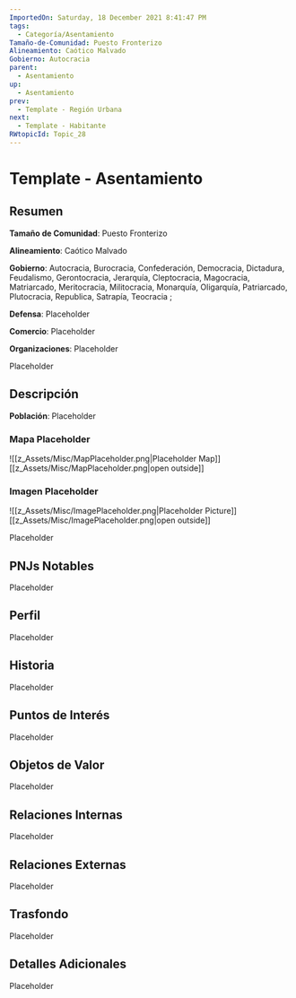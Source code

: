 ```yaml
---
ImportedOn: Saturday, 18 December 2021 8:41:47 PM
tags:
  - Categoría/Asentamiento
Tamaño-de-Comunidad: Puesto Fronterizo
Alineamiento: Caótico Malvado
Gobierno: Autocracia
parent:
  - Asentamiento
up:
  - Asentamiento
prev:
  - Template - Región Urbana
next:
  - Template - Habitante
RWtopicId: Topic_28
---
```

# Template - Asentamiento
## Resumen
**Tamaño de Comunidad**: Puesto Fronterizo

**Alineamiento**: Caótico Malvado

**Gobierno**: Autocracia, Burocracia, Confederación, Democracia, Dictadura, Feudalismo, Gerontocracia, Jerarquía, Cleptocracia, Magocracia, Matriarcado, Meritocracia, Militocracia, Monarquía, Oligarquía, Patriarcado, Plutocracia, Republica, Satrapía, Teocracia ;

**Defensa**: Placeholder

**Comercio**: Placeholder

**Organizaciones**: Placeholder

Placeholder

## Descripción
**Población**: Placeholder

### Mapa Placeholder
![[z_Assets/Misc/MapPlaceholder.png|Placeholder Map]]
[[z_Assets/Misc/MapPlaceholder.png|open outside]]

### Imagen Placeholder
![[z_Assets/Misc/ImagePlaceholder.png|Placeholder Picture]]
[[z_Assets/Misc/ImagePlaceholder.png|open outside]]

Placeholder

## PNJs Notables
Placeholder

## Perfil
Placeholder

## Historia
Placeholder

## Puntos de Interés
Placeholder

## Objetos de Valor
Placeholder

## Relaciones Internas
Placeholder

## Relaciones Externas
Placeholder

## Trasfondo
Placeholder

## Detalles Adicionales
Placeholder

